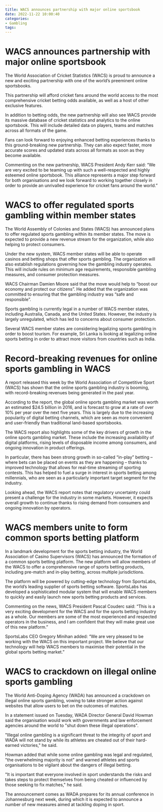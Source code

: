 ```yaml
---
title: WACS announces partnership with major online sportsbook
date: 2022-11-22 10:00:40
categories:
- Gambling
tags:
---
```



#  WACS announces partnership with major online sportsbook

The World Association of Cricket Statistics (WACS) is proud to announce a new and exciting partnership with one of the world’s preeminent online sportsbooks.

This partnership will afford cricket fans around the world access to the most comprehensive cricket betting odds available, as well as a host of other exclusive features.

In addition to betting odds, the new partnership will also see WACS provide its massive database of cricket statistics and analytics to the online sportsbook. This will include detailed data on players, teams and matches across all formats of the game.

Fans can look forward to enjoying enhanced betting experiences thanks to this ground-breaking new partnership. They can also expect faster, more accurate scores and updated stats across all formats as soon as they become available.

Commenting on the new partnership, WACS President Andy Kerr said: “We are very excited to be teaming up with such a well-respected and highly esteemed online sportsbook. This alliance represents a major step forward for both organisations and we look forward to working together closely in order to provide an unrivalled experience for cricket fans around the world.”

#  WACS to offer regulated sports gambling within member states

The World Assembly of Colonies and States (WACS) has announced plans to offer regulated sports gambling within its member states. The move is expected to provide a new revenue stream for the organization, while also helping to protect consumers.

Under the new system, WACS member states will be able to operate casinos and betting shops that offer sports gambling. The organization will also establish regulations governing how the gambling industry operates. This will include rules on minimum age requirements, responsible gambling measures, and consumer protection measures.

WACS Chairman Damien Moore said that the move would help to “boost our economy and protect our citizens”. He added that the organization was committed to ensuring that the gambling industry was “safe and responsible”.

Sports gambling is currently legal in a number of WACS member states, including Australia, Canada, and the United States. However, the industry is largely unregulated, which has led to concerns about consumer protection.

Several WACS member states are considering legalizing sports gambling in order to boost tourism. For example, Sri Lanka is looking at legalizing online sports betting in order to attract more visitors from countries such as India.

#  Record-breaking revenues for online sports gambling in WACS

A report released this week by the World Association of Competitive Sport (WACS) has shown that the online sports gambling industry is booming, with record-breaking revenues being generated in the past year.

According to the report, the global online sports gambling market was worth an estimated $24.5 billion in 2016, and is forecast to grow at a rate of over 10% per year over the next five years. This is largely due to the increasing popularity of digital betting channels, which are seen as more convenient and user-friendly than traditional land-based sportsbooks.

The WACS report also highlights some of the key drivers of growth in the online sports gambling market. These include the increasing availability of digital platforms, rising levels of disposable income among consumers, and ongoing innovation in product offerings.

In particular, there has been strong growth in so-called “in-play” betting – where bets can be placed on events as they are happening – thanks to improved technology that allows for real-time streaming of sporting contests. This has helped to fuel a surge in interest in sports betting among millennials, who are seen as a particularly important target segment for the industry.

Looking ahead, the WACS report notes that regulatory uncertainty could present a challenge for the industry in some markets. However, it expects overall growth to continue thanks to rising demand from consumers and ongoing innovation by operators.

#  WACS members unite to form common sports betting platform

In a landmark development for the sports betting industry, the World Association of Casino Supervisors (WACS) has announced the formation of a common sports betting platform. The new platform will allow members of the WACS to offer a comprehensive range of sports betting products, including pre-match and in-play betting, across multiple jurisdictions.

The platform will be powered by cutting-edge technology from SportsLabs, the world’s leading supplier of sports betting software. SportsLabs has developed a sophisticated modular system that will enable WACS members to quickly and easily launch new sports betting products and services.

Commenting on the news, WACS President Pascal Couderc said: “This is a very exciting development for the WACS and for the sports betting industry as a whole. Our members are some of the most experienced and respected operators in the business, and I am confident that they will make great use of this new platform.”

SportsLabs CEO Gregory Minihan added: “We are very pleased to be working with the WACS on this important project. We believe that our technology will help WACS members to maximise their potential in the global sports betting market.”

#  WACS to crackdown on illegal online sports gambling

The World Anti-Doping Agency (WADA) has announced a crackdown on illegal online sports gambling, vowing to take stronger action against websites that allow users to bet on the outcomes of matches.

In a statement issued on Tuesday, WADA Director General David Howman said the organisation would work with governments and law enforcement agencies around the world to "shut down these illegal operations".

"Illegal online gambling is a significant threat to the integrity of sport and WADA will not stand by while its athletes are cheated out of their hard-earned victories," he said.

Howman added that while some online gambling was legal and regulated, "the overwhelming majority is not" and warned athletes and sports organisations to be vigilant about the dangers of illegal betting.

"It is important that everyone involved in sport understands the risks and takes steps to protect themselves from being cheated or influenced by those seeking to fix matches," he said.

The announcement comes as WADA prepares for its annual conference in Johannesburg next week, during which it is expected to announce a number of new measures aimed at tackling doping in sport.